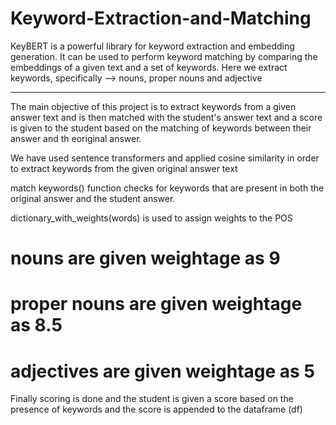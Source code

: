 # Keyword-Extraction-and-Matching

KeyBERT is a powerful library for keyword extraction and embedding generation. It can be used to perform keyword matching by comparing the embeddings of a given text and a set of keywords. Here we extract keywords, specifically --> nouns, proper nouns and adjective 


*************************************************************************************************************************************************************************

The main objective of this project is to extract keywords from a given answer text and is then matched with the student's answer text and a score is given to the student based on the matching of keywords between their answer and th eoriginal answer.

We have used sentence transformers and applied cosine similarity in order to extract keywords from the given original answer text

match keywords() function checks for keywords that are present in both the original answer and the student answer.

dictionary_with_weights(words) is used to assign weights to the POS 

# nouns are given weightage as 9
# proper nouns are given weightage as 8.5
# adjectives are given weightage as 5

Finally scoring is done and the student is given a score based on the presence of keywords and the score is appended to the dataframe (df)
